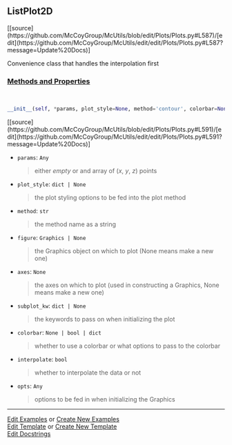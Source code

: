 ## <a id="McUtils.Plots.Plots.ListPlot2D">ListPlot2D</a> 
<div class="docs-source-link" markdown="1">
[[source](https://github.com/McCoyGroup/McUtils/blob/edit/Plots/Plots.py#L587)/[edit](https://github.com/McCoyGroup/McUtils/edit/edit/Plots/Plots.py#L587?message=Update%20Docs)]
</div>

Convenience class that handles the interpolation first

<div class="collapsible-section">
 <div class="collapsible-section collapsible-section-header" markdown="1">
 
### <a class="collapse-link" data-toggle="collapse" href="#methods">Methods and Properties</a> <a class="float-right" data-toggle="collapse" href="#methods"><i class="fa fa-chevron-down"></i></a>

 </div>
 <div class="collapsible-section collapsible-section-body collapse" id="methods" markdown="1">

<a id="McUtils.Plots.Plots.ListPlot2D.__init__" class="docs-object-method">&nbsp;</a> 
```python
__init__(self, *params, plot_style=None, method='contour', colorbar=None, figure=None, axes=None, subplot_kw=None, interpolate=True, **opts): 
```
<div class="docs-source-link" markdown="1">
[[source](https://github.com/McCoyGroup/McUtils/blob/edit/Plots/Plots.py#L591)/[edit](https://github.com/McCoyGroup/McUtils/edit/edit/Plots/Plots.py#L591?message=Update%20Docs)]
</div>


- `params`: `Any`
    >either _empty_ or and array of (_x_, _y_, _z_) points
- `plot_style`: `dict | None`
    >the plot styling options to be fed into the plot method
- `method`: `str`
    >the method name as a string
- `figure`: `Graphics | None`
    >the Graphics object on which to plot (None means make a new one)
- `axes`: `None`
    >the axes on which to plot (used in constructing a Graphics, None means make a new one)
- `subplot_kw`: `dict | None`
    >the keywords to pass on when initializing the plot
- `colorbar`: `None | bool | dict`
    >whether to use a colorbar or what options to pass to the colorbar
- `interpolate`: `bool`
    >whether to interpolate the data or not
- `opts`: `Any`
    >options to be fed in when initializing the Graphics

 </div>
</div>




___

[Edit Examples](https://github.com/McCoyGroup/McUtils/edit/gh-pages/ci/examples/McUtils/Plots/Plots/ListPlot2D.md) or 
[Create New Examples](https://github.com/McCoyGroup/McUtils/new/gh-pages/?filename=ci/examples/McUtils/Plots/Plots/ListPlot2D.md) <br/>
[Edit Template](https://github.com/McCoyGroup/McUtils/edit/gh-pages/ci/docs/McUtils/Plots/Plots/ListPlot2D.md) or 
[Create New Template](https://github.com/McCoyGroup/McUtils/new/gh-pages/?filename=ci/docs/templates/McUtils/Plots/Plots/ListPlot2D.md) <br/>
[Edit Docstrings](https://github.com/McCoyGroup/McUtils/edit/edit/Plots/Plots.py#L587?message=Update%20Docs)